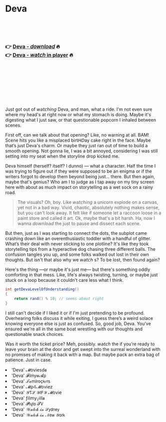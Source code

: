 <h1>Deva</h1>

<br><br><br>

<h3>👉 <a href="https://Shawns-osunelok1980.github.io/rcwlppwsww/">Deva - 𝘥𝘰𝘸𝘯𝘭𝘰𝘢𝘥</a> 🔥<br>
👉 <a href="https://Shawns-osunelok1980.github.io/rcwlppwsww/">Deva - 𝘸𝘢𝘵𝘤𝘩 in player</a> 🔥
</h3>



<br><br><br><br><br><br><br>


Just got out of 𝘸𝘢𝘵𝘤𝘩𝘪𝘯𝘨 Deva, and man, what a ride. I'm not even sure where my head's at right now or what my stomach is doing. Maybe it's digesting what I just saw, or that questionable popcorn I inhaled between scenes. 

First off, can we talk about that opening? Like, no warning at all. BAM! Scene hits you like a misplaced birt𝘏𝘋ay cake right in the face. Maybe that’s just Deva's charm. Or maybe they just ran out of time to build a smooth opening. Not gonna lie, I was a bit annoyed, considering I was still setting into my seat when the storyline drop kicked me.

Deva himself (herself? itself? I dunno) — what a character. Half the time I was trying to figure out if they were supposed to be an enigma or if the writers forgot to develop them beyond being just... there. But then again, maybe that's genius? Who am I to judge as I tap away on my tiny screen here with about as much impact on storytelling as a wet sock on a rainy road.

>The visuals? Oh, boy. Like 𝘸𝘢𝘵𝘤𝘩𝘪𝘯𝘨 a unicorn explode on a canvas, yet not in a bad way. Vivid, chaotic, absolutely nothing makes sense, but you can't look away. It felt like if someone let a raccoon loose in a paint store and called it art. Ok, maybe that's a bit harsh. Ha, now I wanna 𝘥𝘰𝘸𝘯𝘭𝘰𝘢𝘥 the   just to pause and dissect each scene.

But then, just as I was starting to connect the dots, the subplot came crashing down like an overenthusiastic toddler with a handful of glitter. What’s their deal with never sticking to one plotline? It's like they took storytelling tips from a hyperactive dog chasing three different balls. The confusion tangles you up, and some folks walked out lost in their own thoughts. But isn't that also why we 𝘸𝘢𝘵𝘤𝘩  s? To be lost, then found again?

Here's the thing —or maybe it's just me— but there's something oddly comforting in that mess. Like, life's always twisting, turning, or maybe just stuck on a loop because it couldn't care less what I think.

```csharp
int getDevaLevelOfUnderstanding()
{
    return rand() % 10; // seems about right
}
```

I still can't decide if I liked it or if I'm just pretending to be profound. Overhearing folks discuss it while exiting, I guess there’s a weird solace knowing everyone else is just as confused. So, good job, Deva. You’ve ensured we're all in the same boat wrestling with our thoughts and questionable snack choices.

Was it worth the ticket price? Meh, possibly. 𝘸𝘢𝘵𝘤𝘩 the   if you’re ready to leave your brain at the door and get swept into the surreal wonderland with no promises of making it back with a map. But maybe pack an extra bag of patience. Just in case.

<li>'Deva' 𝓜𝗈ν𝗂𝖾𝗌ԁ𝖆</li>
<li>'Deva' 𝓕𝗂𝗅𝗆𝗒𝗐𝓐ρ</li>
<li>'Deva' 𝒯𝒶𝗆𝗂𝗅𝗋𝗈ç𝗄𝑒𝗋𝗌</li>
<li>'Deva' 𝓜ρ𝟜𝓜𝗈ν𝗂𝖾𝗓</li>
<li>'Deva' 𝒴𝖳𝒮 𝒴𝖨𝖥𝒴 𝓜𝗈ν𝗂𝖾</li>
<li>'Deva' ƒ𝗂𝗅𝗆𝗒𝓏𝗂𝗅𝗅𝖆</li>
<li>'Deva' 𝓟𝗅ų𝗍𝗈 𝓣𝖵</li>
<li>'Deva' 𝒲𝒶𝓉𝒸𝒽 𝒾𝓃 𝒮𝗒𝖽𝗇𝖾𝗒</li>
<li>'Deva' 𝒲𝒶𝓉𝒸𝒽 𝒾𝓃 𝒩𝖾𝗐 𝒴𝗈𝗋𝗄</li>
